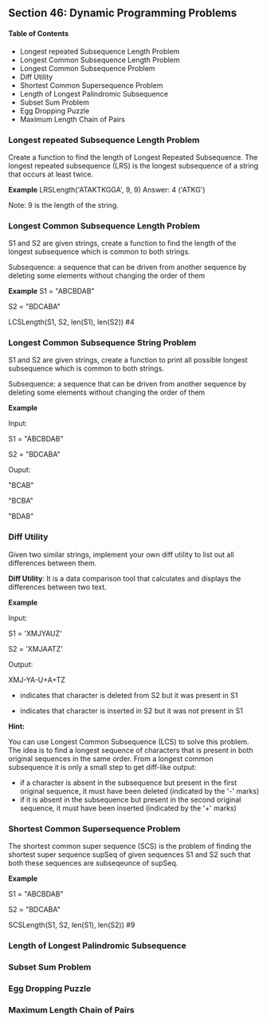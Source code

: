 ## Section 46: Dynamic Programming Problems

#### Table of Contents
- Longest repeated Subsequence Length Problem
- Longest Common Subsequence Length Problem
- Longest Common Subsequence Problem
- Diff Utility
- Shortest Common Supersequence Problem
- Length of Longest Palindromic Subsequence
- Subset Sum Problem
- Egg Dropping Puzzle
- Maximum Length Chain of Pairs

### Longest repeated Subsequence Length Problem
Create a function to find the length of Longest Repeated Subsequence. 
The longest repeated subsequence (LRS) is the longest subsequence of a
string that occurs at least twice.

**Example**
LRSLength('ATAKTKGGA', 9, 9) 
Answer: 4 ('ATKG')

Note: 9 is the length of the string.


### Longest Common Subsequence Length Problem

S1 and S2 are given strings, create a function to find the length of
the longest subsequence which is common to both strings.

Subsequence: a sequence that can be driven from another sequence by 
deleting some elements without changing the order of them

**Example**
S1 = "ABCBDAB"

S2 = "BDCABA"

LCSLength(S1, S2, len(S1), len(S2)) #4


### Longest Common Subsequence String Problem

S1 and S2 are given strings, create a function to print all possible 
longest subsequence which is common to both strings.

Subsequence: a sequence that can be driven from another sequence by 
deleting some elements without changing the order of them

**Example**

Input:
 
S1 = "ABCBDAB"

S2 = "BDCABA"
 
Ouput:
 
"BCAB"

"BCBA"

"BDAB"



### Diff Utility

Given two similar strings, implement your own diff utility to list
out all differences between them.

**Diff Utility**: It is a data comparison tool that calculates and
displays the differences between two text.

**Example**

Input:

S1 = 'XMJYAUZ'

S2 = 'XMJAATZ'

Output:

XMJ-YA-U+A+TZ

- indicates that character is deleted from S2 but it was present in S1

+ indicates that character is inserted in S2 but it was not present in S1

**Hint:**

You can use Longest Common Subsequence (LCS) to solve this problem. The
idea is to find a longest sequence of characters that is present in both
original sequences in the same order. From a longest common subsequence
it is only a small step to get diff-like output:
- if a character is absent in the subsequence but present in the first
original sequence, it must have been deleted (indicated by the '-' marks)
- if it is absent in the subsequence but present in the second original
sequence, it must have been inserted (indicated by the '+' marks)


### Shortest Common Supersequence Problem

The shortest common super sequence (SCS) is the problem of finding the
shortest super sequence supSeq of given sequences S1 and S2 such that
both these sequences are subseqeunce of supSeq.

**Example**

S1 = "ABCBDAB"

S2 = "BDCABA"
 
SCSLength(S1, S2, len(S1), len(S2)) #9



### Length of Longest Palindromic Subsequence


### Subset Sum Problem


### Egg Dropping Puzzle


### Maximum Length Chain of Pairs

